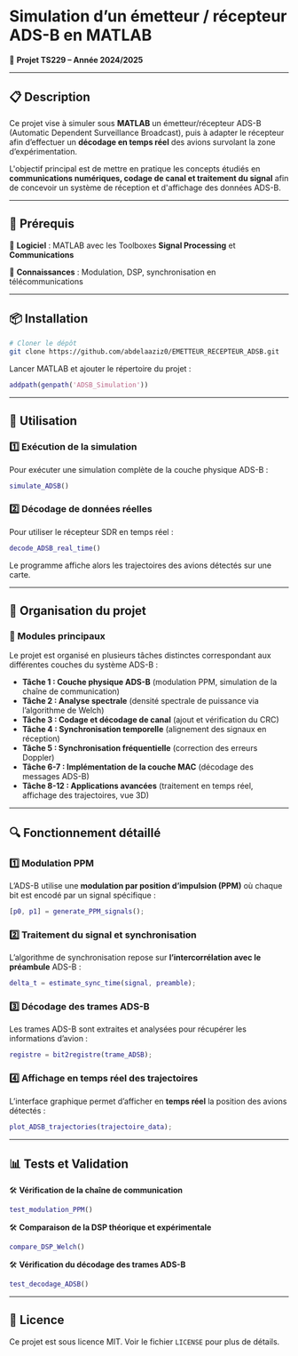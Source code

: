 # Simulation d’un émetteur / récepteur ADS-B en MATLAB

🚀 **Projet TS229 – Année 2024/2025**

---

## 📋 Description
Ce projet vise à simuler sous **MATLAB** un émetteur/récepteur ADS-B (Automatic Dependent Surveillance Broadcast), puis à adapter le récepteur afin d’effectuer un **décodage en temps réel** des avions survolant la zone d’expérimentation.

L'objectif principal est de mettre en pratique les concepts étudiés en **communications numériques, codage de canal et traitement du signal** afin de concevoir un système de réception et d'affichage des données ADS-B.

---

## 🔧 Prérequis
📌 **Logiciel** : MATLAB avec les Toolboxes **Signal Processing** et **Communications**

📌 **Connaissances** : Modulation, DSP, synchronisation en télécommunications

---

## 📦 Installation
```sh
# Cloner le dépôt
git clone https://github.com/abdelaaziz0/EMETTEUR_RECEPTEUR_ADSB.git
```

Lancer MATLAB et ajouter le répertoire du projet :
```matlab
addpath(genpath('ADSB_Simulation'))
```

---

## 🚀 Utilisation
### 1️⃣ Exécution de la simulation
Pour exécuter une simulation complète de la couche physique ADS-B :
```matlab
simulate_ADSB()
```

### 2️⃣ Décodage de données réelles
Pour utiliser le récepteur SDR en temps réel :
```matlab
decode_ADSB_real_time()
```

Le programme affiche alors les trajectoires des avions détectés sur une carte.

---

## 📝 Organisation du projet
### 📌 Modules principaux
Le projet est organisé en plusieurs tâches distinctes correspondant aux différentes couches du système ADS-B :

- **Tâche 1 : Couche physique ADS-B** (modulation PPM, simulation de la chaîne de communication)
- **Tâche 2 : Analyse spectrale** (densité spectrale de puissance via l’algorithme de Welch)
- **Tâche 3 : Codage et décodage de canal** (ajout et vérification du CRC)
- **Tâche 4 : Synchronisation temporelle** (alignement des signaux en réception)
- **Tâche 5 : Synchronisation fréquentielle** (correction des erreurs Doppler)
- **Tâche 6-7 : Implémentation de la couche MAC** (décodage des messages ADS-B)
- **Tâche 8-12 : Applications avancées** (traitement en temps réel, affichage des trajectoires, vue 3D)

---

## 🔍 Fonctionnement détaillé
### 1️⃣ Modulation PPM
L’ADS-B utilise une **modulation par position d’impulsion (PPM)** où chaque bit est encodé par un signal spécifique :
```matlab
[p0, p1] = generate_PPM_signals();
```

### 2️⃣ Traitement du signal et synchronisation
L’algorithme de synchronisation repose sur **l’intercorrélation avec le préambule** ADS-B :
```matlab
delta_t = estimate_sync_time(signal, preamble);
```

### 3️⃣ Décodage des trames ADS-B
Les trames ADS-B sont extraites et analysées pour récupérer les informations d’avion :
```matlab
registre = bit2registre(trame_ADSB);
```

### 4️⃣ Affichage en temps réel des trajectoires
L’interface graphique permet d’afficher en **temps réel** la position des avions détectés :
```matlab
plot_ADSB_trajectories(trajectoire_data);
```

---

## 📊 Tests et Validation
🛠 **Vérification de la chaîne de communication**
```matlab
test_modulation_PPM()
```

🛠 **Comparaison de la DSP théorique et expérimentale**
```matlab
compare_DSP_Welch()
```

🛠 **Vérification du décodage des trames ADS-B**
```matlab
test_decodage_ADSB()
```

---

## 📄 Licence
Ce projet est sous licence MIT. Voir le fichier `LICENSE` pour plus de détails.
